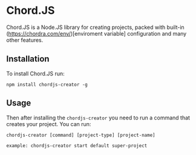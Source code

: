# Chord.JS
Chord.JS is a Node.JS library for creating projects, packed with built-in (https://chordra.com/env/)[enviroment variable] configuration
and many other features.

## Installation
To install Chord.JS run:

```command
npm install chordjs-creator -g
```

## Usage
Then after installing the `chordjs-creator` you need to run a command that creates your project.
You can run:

```command
chordjs-creator [command] [project-type] [project-name]

example: chordjs-creator start default super-project
```
